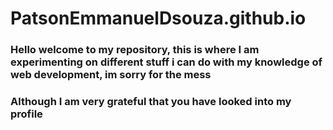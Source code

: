 # PatsonEmmanuelDsouza.github.io
### Hello welcome to my repository, this is where I am experimenting on different stuff i can do with my knowledge of web development, im sorry for the mess
### Although I am very grateful that you have looked into my profile

